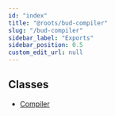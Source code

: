 ```yaml
---
id: "index"
title: "@roots/bud-compiler"
slug: "/bud-compiler"
sidebar_label: "Exports"
sidebar_position: 0.5
custom_edit_url: null
---
```


## Classes

- [Compiler](classes/compiler.md)
